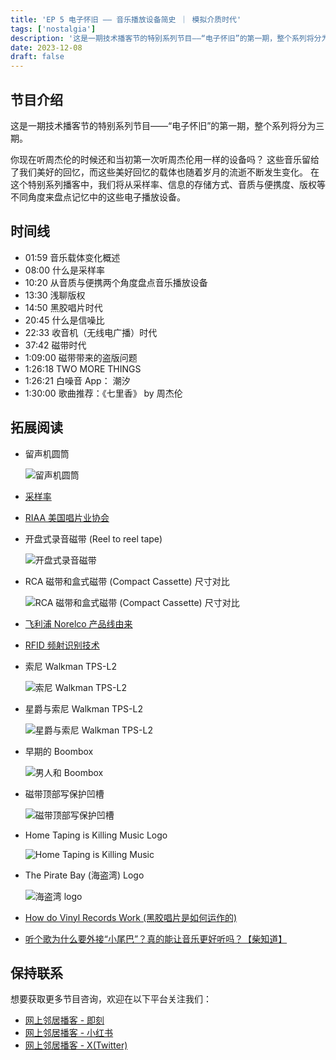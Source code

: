 ```yaml
---
title: 'EP 5 电子怀旧 —— 音乐播放设备简史 ｜ 模拟介质时代'
tags: ['nostalgia']
description: '这是一期技术播客节的特别系列节目——“电子怀旧”的第一期，整个系列将分为三期。在这个特别系列博客中，我们将从采样率、信息的存储方式、音质与便携度、版权等不同角度来盘点记忆中的这些电子播放设备。'
date: 2023-12-08
draft: false
---
```


## 节目介绍

这是一期技术播客节的特别系列节目——“电子怀旧”的第一期，整个系列将分为三期。

你现在听周杰伦的时候还和当初第一次听周杰伦用一样的设备吗？
这些音乐留给了我们美好的回忆，而这些美好回忆的载体也随着岁月的流逝不断发生变化。
在这个特别系列播客中，我们将从采样率、信息的存储方式、音质与便携度、版权等不同角度来盘点记忆中的这些电子播放设备。

## 时间线

- 01:59 音乐载体变化概述
- 08:00 什么是采样率
- 10:20 从音质与便携两个角度盘点音乐播放设备
- 13:30 浅聊版权
- 14:50 黑胶唱片时代
- 20:45 什么是信噪比
- 22:33 收音机（无线电广播）时代
- 37:42 磁带时代
- 1:09:00 磁带带来的盗版问题
- 1:26:18 TWO MORE THINGS
- 1:26:21 白噪音 App： 潮汐
- 1:30:00 歌曲推荐：《七里香》 by 周杰伦

## 拓展阅读

- 留声机圆筒

  ![留声机圆筒](https://upload.wikimedia.org/wikipedia/commons/thumb/a/a0/EdisonPhonograph.jpg/220px-EdisonPhonograph.jpg)

- [采样率](<https://en.wikipedia.org/wiki/Sampling_(signal_processing)#Sampling_rate>)

- [RIAA 美国唱片业协会](https://en.wikipedia.org/wiki/Recording_Industry_Association_of_America)

- 开盘式录音磁带 (Reel to reel tape)

  ![开盘式录音磁带](https://miro.medium.com/v2/resize:fit:720/format:webp/1*1UnvtC8XLX9cV3cmQseH_A.jpeg)

- RCA 磁带和盒式磁带 (Compact Cassette) 尺寸对比

  ![RCA 磁带和盒式磁带 (Compact Cassette) 尺寸对比](https://miro.medium.com/v2/resize:fit:720/format:webp/1*zzCfrdQqgKyYyM_Sd3INYw.png)

- [飞利浦 Norelco 产品线由来](https://en.wikipedia.org/wiki/Philips_Norelco)

- [RFID 频射识别技术](https://en.wikipedia.org/wiki/Radio-frequency_identification)

- 索尼 Walkman TPS-L2

  ![索尼 Walkman TPS-L2](https://retrospekt.com/cdn/shop/files/PC-VR-1247_1.jpg?v=1699892745&width=800)

- 星爵与索尼 Walkman TPS-L2

  ![星爵与索尼 Walkman TPS-L2](https://s3.ifanr.com/wp-content/uploads/2017/05/GotG_Walkman.jpg!720)

- 早期的 Boombox

  ![男人和 Boombox](https://upload.wikimedia.org/wikipedia/commons/5/50/Chicago_Pride_Parade_1985_033.jpg)

- 磁带顶部写保护凹槽

  ![磁带顶部写保护凹槽](https://upload.wikimedia.org/wikipedia/commons/0/05/Cassette_Write_Protect_IV.jpg)

- Home Taping is Killing Music Logo

  ![Home Taping is Killing Music](https://upload.wikimedia.org/wikipedia/en/b/bc/Home_taping_is_killing_music.png)

- The Pirate Bay (海盗湾) Logo

  ![海盗湾 logo](https://upload.wikimedia.org/wikipedia/commons/thumb/1/16/The_Pirate_Bay_logo.svg/1024px-The_Pirate_Bay_logo.svg.png)

- [How do Vinyl Records Work (黑胶唱片是如何运作的)](https://www.soundsetal.com/blog-how-do-vinyl-records-work/)
- [听个歌为什么要外接“小尾巴”？真的能让音乐更好听吗？【柴知道】](https://www.bilibili.com/video/BV1H34y1u7BQ)

## 保持联系

想要获取更多节目咨询，欢迎在以下平台关注我们：

- [网上邻居播客 - 即刻](https://m.okjike.com/users/c751f4fb-d31d-44cf-aef9-f6b55dec4cd5?source=user_card&s=eyJ1IjoiNjUyMzg3NmQwZWQ3ZTc2NjQ5ODMwNWE4IiwiZCI6MX0%3D)
- [网上邻居播客 - 小红书](https://www.xiaohongshu.com/user/profile/64c2024f00000000140396e6?xhsshare=WeixinSession&appuid=64c2024f00000000140396e6&apptime=1697005943)
- [网上邻居播客 - X(Twitter)](https://twitter.com/wslj_podcast)
